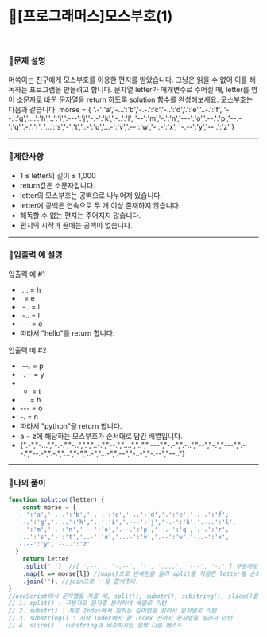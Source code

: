 # 🦄[프로그래머스]모스부호(1)
<br/>

### 🧡문제 설명
머쓱이는 친구에게 모스부호를 이용한 편지를 받았습니다. 그냥은 읽을 수 없어 이를 해독하는 프로그램을 만들려고 합니다. 문자열 letter가 매개변수로 주어질 때, letter를 영어 소문자로 바꾼 문자열을 return 하도록 solution 함수를 완성해보세요.
모스부호는 다음과 같습니다.
morse = { 
    '.-':'a','-...':'b','-.-.':'c','-..':'d','.':'e','..-.':'f',
    '--.':'g','....':'h','..':'i','.---':'j','-.-':'k','.-..':'l',
    '--':'m','-.':'n','---':'o','.--.':'p','--.-':'q','.-.':'r',
    '...':'s','-':'t','..-':'u','...-':'v','.--':'w','-..-':'x',
    '-.--':'y','--..':'z'
}
***
### 💛제한사항
- 1 ≤ letter의 길이 ≤ 1,000
- return값은 소문자입니다.
- letter의 모스부호는 공백으로 나누어져 있습니다.
- letter에 공백은 연속으로 두 개 이상 존재하지 않습니다.
- 해독할 수 없는 편지는 주어지지 않습니다.
- 편지의 시작과 끝에는 공백이 없습니다.
***
### 💙입출력 예 설명
입출력 예 #1
- .... = h
- . = e
- .-.. = l
- .-.. = l
- --- = o
- 따라서 "hello"를 return 합니다.

입출력 예 #2
- .--. = p
- -.-- = y
- - = t
- .... = h
- --- = o
- -. = n
- 따라서 "python"을 return 합니다.
- a ~ z에 해당하는 모스부호가 순서대로 담긴 배열입니다.
- {".-","-...","-.-.","-..",".","..-.","--.","....","..",".---","-.-",".-..","--","-.","---",".--.","--.-",".-.","...","-","..-","...-",".--","-..-","-.--","--.."}
***
### 💜나의 풀이
```javascript
function solution(letter) {
    const morse = { 
  '.-':'a','-...':'b','-.-.':'c','-..':'d','.':'e','..-.':'f',
  '--.':'g','....':'h','..':'i','.---':'j','-.-':'k','.-..':'l',
  '--':'m','-.':'n','---':'o','.--.':'p','--.-':'q','.-.':'r',
  '...':'s','-':'t','..-':'u','...-':'v','.--':'w','-..-':'x',
  '-.--':'y','--..':'z'
  }
    return letter
    .split(' ')  //[ '.--.', '-.--', '-', '....', '---', '-.' ] 구분자로 문자열 분리하여 배열로 바뀜
    .map(l => morse[l]) //map()으로 반복문을 돌려 split를 적용한 letter를 순회 하게 되는데 이때 morse에서 해당하는 값을 받아서 돌려준다. ex)[ 'h', 'e', 'l', 'l', 'o' ]
    .join(''); //join으로 ''을 합쳐준다.
}
//avaScript에서 문자열을 자를 때, split(), substr(), substring(), slice()를 사용할 수 있습니다. 이 함수들이 어떻게 문자열을 자르는지 사용 방법을 소개합니다.
// 1. split() : 구분자로 문자열 분리하여 배열로 리턴
// 2. substr() : 특정 Index에서 원하는 길이만큼 잘라서 문자열로 리턴
// 3. substring() : 시작 Index에서 끝 Index 전까지 문자열을 잘라서 리턴
// 4. slice() : substring과 비슷하지만 살짝 다른 메소드
```